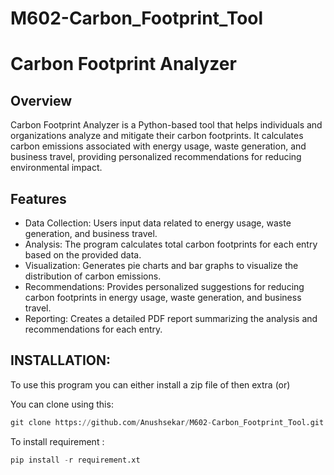 # M602-Carbon_Footprint_Tool


# Carbon Footprint Analyzer
## Overview
Carbon Footprint Analyzer is a Python-based tool that helps individuals and organizations analyze and mitigate their carbon footprints. It calculates carbon emissions associated with energy usage, waste generation, and business travel, providing personalized recommendations for reducing environmental impact.

## Features

* Data Collection: Users input data related to energy usage, waste generation, and business travel.
* Analysis: The program calculates total carbon footprints for each entry based on the provided data.
* Visualization: Generates pie charts and bar graphs to visualize the distribution of carbon emissions.
* Recommendations: Provides personalized suggestions for reducing carbon footprints in energy usage, waste generation, and business travel.
* Reporting: Creates a detailed PDF report summarizing the analysis and recommendations for each entry.


## INSTALLATION:

To use this program you can either install a zip file of then extra (or)

You can clone using this: 
```python
git clone https://github.com/Anushsekar/M602-Carbon_Footprint_Tool.git
```
To install requirement : 
```python
pip install -r requirement.xt
```
